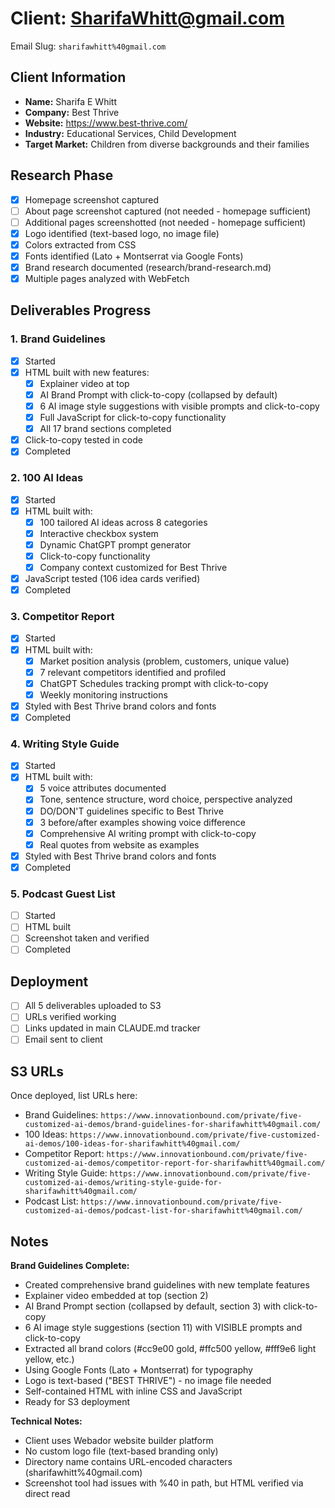 # Client: SharifaWhitt@gmail.com

Email Slug: `sharifawhitt%40gmail.com`

## Client Information

- **Name:** Sharifa E Whitt
- **Company:** Best Thrive
- **Website:** https://www.best-thrive.com/
- **Industry:** Educational Services, Child Development
- **Target Market:** Children from diverse backgrounds and their families

## Research Phase

- [x] Homepage screenshot captured
- [ ] About page screenshot captured (not needed - homepage sufficient)
- [ ] Additional pages screenshotted (not needed - homepage sufficient)
- [x] Logo identified (text-based logo, no image file)
- [x] Colors extracted from CSS
- [x] Fonts identified (Lato + Montserrat via Google Fonts)
- [x] Brand research documented (research/brand-research.md)
- [x] Multiple pages analyzed with WebFetch

## Deliverables Progress

### 1. Brand Guidelines
- [x] Started
- [x] HTML built with new features:
  - [x] Explainer video at top
  - [x] AI Brand Prompt with click-to-copy (collapsed by default)
  - [x] 6 AI image style suggestions with visible prompts and click-to-copy
  - [x] Full JavaScript for click-to-copy functionality
  - [x] All 17 brand sections completed
- [x] Click-to-copy tested in code
- [x] Completed

### 2. 100 AI Ideas
- [x] Started
- [x] HTML built with:
  - [x] 100 tailored AI ideas across 8 categories
  - [x] Interactive checkbox system
  - [x] Dynamic ChatGPT prompt generator
  - [x] Click-to-copy functionality
  - [x] Company context customized for Best Thrive
- [x] JavaScript tested (106 idea cards verified)
- [x] Completed

### 3. Competitor Report
- [x] Started
- [x] HTML built with:
  - [x] Market position analysis (problem, customers, unique value)
  - [x] 7 relevant competitors identified and profiled
  - [x] ChatGPT Schedules tracking prompt with click-to-copy
  - [x] Weekly monitoring instructions
- [x] Styled with Best Thrive brand colors and fonts
- [x] Completed

### 4. Writing Style Guide
- [x] Started
- [x] HTML built with:
  - [x] 5 voice attributes documented
  - [x] Tone, sentence structure, word choice, perspective analyzed
  - [x] DO/DON'T guidelines specific to Best Thrive
  - [x] 3 before/after examples showing voice difference
  - [x] Comprehensive AI writing prompt with click-to-copy
  - [x] Real quotes from website as examples
- [x] Styled with Best Thrive brand colors and fonts
- [x] Completed

### 5. Podcast Guest List
- [ ] Started
- [ ] HTML built
- [ ] Screenshot taken and verified
- [ ] Completed

## Deployment

- [ ] All 5 deliverables uploaded to S3
- [ ] URLs verified working
- [ ] Links updated in main CLAUDE.md tracker
- [ ] Email sent to client

## S3 URLs

Once deployed, list URLs here:
- Brand Guidelines: `https://www.innovationbound.com/private/five-customized-ai-demos/brand-guidelines-for-sharifawhitt%40gmail.com/`
- 100 Ideas: `https://www.innovationbound.com/private/five-customized-ai-demos/100-ideas-for-sharifawhitt%40gmail.com/`
- Competitor Report: `https://www.innovationbound.com/private/five-customized-ai-demos/competitor-report-for-sharifawhitt%40gmail.com/`
- Writing Style Guide: `https://www.innovationbound.com/private/five-customized-ai-demos/writing-style-guide-for-sharifawhitt%40gmail.com/`
- Podcast List: `https://www.innovationbound.com/private/five-customized-ai-demos/podcast-list-for-sharifawhitt%40gmail.com/`

## Notes

**Brand Guidelines Complete:**
- Created comprehensive brand guidelines with new template features
- Explainer video embedded at top (section 2)
- AI Brand Prompt section (collapsed by default, section 3) with click-to-copy
- 6 AI image style suggestions (section 11) with VISIBLE prompts and click-to-copy
- Extracted all brand colors (#cc9e00 gold, #ffc500 yellow, #fff9e6 light yellow, etc.)
- Using Google Fonts (Lato + Montserrat) for typography
- Logo is text-based ("BEST THRIVE") - no image file needed
- Self-contained HTML with inline CSS and JavaScript
- Ready for S3 deployment

**Technical Notes:**
- Client uses Webador website builder platform
- No custom logo file (text-based branding only)
- Directory name contains URL-encoded characters (sharifawhitt%40gmail.com)
- Screenshot tool had issues with %40 in path, but HTML verified via direct read

